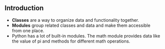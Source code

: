 ## Introduction
- **Classes** are a way to organize data and functionality together.
- **Modules** group related classes and data and make them accessible from one place.
- Python has a lot of built-in modules. The math module provides data like the value of pi and methods for different math operations.
